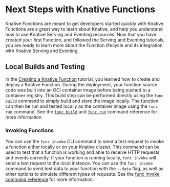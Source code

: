 # Next Steps with Knative Functions

Knative Functions are meant to get developers started quickly with Knative.
Functions are a great way to learn about Knative, and help you understand
how to use Knative Serving and Eventing resources. Now that you have created
your first Function, and followed the Serving and Eventing tutorials, you
are ready to learn more about the Function lifecycle and its integration
with Knative Serving and Eventing.

## Local Builds and Testing

In the [Creating a Knative Function](./creating-function.md) tutorial, you
learned how to create and deploy a Knative Function. During the deployment,
your function source code was built into an OCI container image before being
pushed to a container registry. This build step can be performed directly
using the `func build` command to simply build and store the image locally.
The function can then be run and tested locally as the container image using
the `func run` command. See the
[`func build`](https://github.com/knative-sandbox/kn-plugin-func/blob/main/docs/reference/func_build.md)
and
[`func run`](https://github.com/knative-sandbox/kn-plugin-func/blob/main/docs/reference/func_run.md)
command reference for more information.

### Invoking Functions

You can use the `func invoke` CLI command to send a test request to invoke a
function either locally or on your Knative cluster. This command can be used
to test that a function is working and able to receive HTTP requests and events
correctly. If your function is running locally, `func invoke` will send a test
request to the local instance. You can use the `func invoke` command to send
test data to your function with the `--data` flag, as well as other options
to simulate different types of requests. See the
[func invoke command reference](https://github.com/knative-sandbox/kn-plugin-func/blob/main/docs/reference/func_invoke.md)
for more information.
